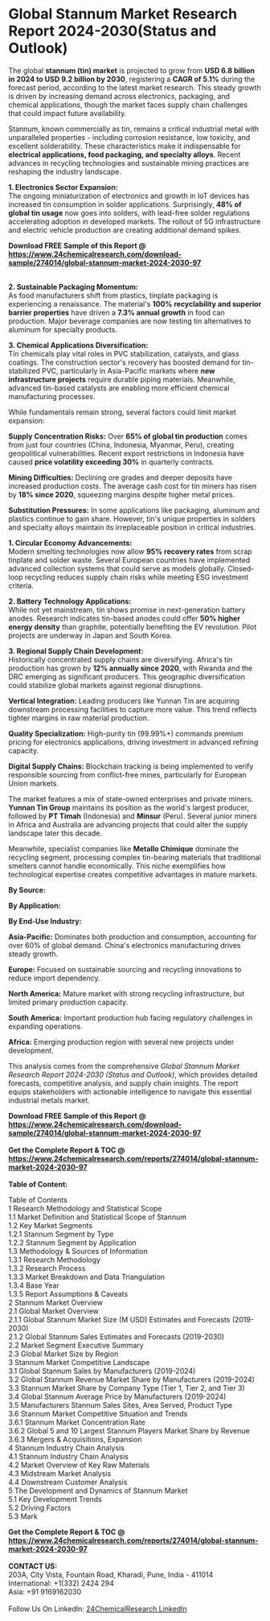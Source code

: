 <h1>Global Stannum Market Research Report 2024-2030(Status and Outlook)</h1><p>The global <strong>stannum (tin) market</strong> is projected to grow from <strong>USD 6.8 billion in 2024 to USD 9.2 billion by 2030</strong>, registering a <strong>CAGR of 5.1%</strong> during the forecast period, according to the latest market research. This steady growth is driven by increasing demand across electronics, packaging, and chemical applications, though the market faces supply chain challenges that could impact future availability.</p><p>Stannum, known commercially as tin, remains a critical industrial metal with unparalleled properties - including corrosion resistance, low toxicity, and excellent solderability. These characteristics make it indispensable for <strong>electrical applications, food packaging, and specialty alloys</strong>. Recent advances in recycling technologies and sustainable mining practices are reshaping the industry landscape.</p><p><strong>1. Electronics Sector Expansion:</strong><br>
The ongoing miniaturization of electronics and growth in IoT devices has increased tin consumption in solder applications. Surprisingly, <strong>48% of global tin usage</strong> now goes into solders, with lead-free solder regulations accelerating adoption in developed markets. The rollout of 5G infrastructure and electric vehicle production are creating additional demand spikes.</p><div><b>Download FREE Sample of this Report @ 
            <a href="https://www.24chemicalresearch.com/download-sample/274014/global-stannum-market-2024-2030-97">
            https://www.24chemicalresearch.com/download-sample/274014/global-stannum-market-2024-2030-97</a></b></div><br><p><strong>2. Sustainable Packaging Momentum:</strong><br>
As food manufacturers shift from plastics, tinplate packaging is experiencing a renaissance. The material's <strong>100% recyclability and superior barrier properties</strong> have driven a <strong>7.3% annual growth</strong> in food can production. Major beverage companies are now testing tin alternatives to aluminum for specialty products.</p><p><strong>3. Chemical Applications Diversification:</strong><br>
Tin chemicals play vital roles in PVC stabilization, catalysts, and glass coatings. The construction sector's recovery has boosted demand for tin-stabilized PVC, particularly in Asia-Pacific markets where <strong>new infrastructure projects</strong> require durable piping materials. Meanwhile, advanced tin-based catalysts are enabling more efficient chemical manufacturing processes.</p><p>While fundamentals remain strong, several factors could limit market expansion:</p><p><strong>Supply Concentration Risks:</strong> Over <strong>65% of global tin production</strong> comes from just four countries (China, Indonesia, Myanmar, Peru), creating geopolitical vulnerabilities. Recent export restrictions in Indonesia have caused <strong>price volatility exceeding 30%</strong> in quarterly contracts.</p><p><strong>Mining Difficulties:</strong> Declining ore grades and deeper deposits have increased production costs. The average cash cost for tin miners has risen by <strong>18% since 2020</strong>, squeezing margins despite higher metal prices.</p><p><strong>Substitution Pressures:</strong> In some applications like packaging, aluminum and plastics continue to gain share. However, tin's unique properties in solders and specialty alloys maintain its irreplaceable position in critical industries.</p><p><strong>1. Circular Economy Advancements:</strong><br>
Modern smelting technologies now allow <strong>95% recovery rates</strong> from scrap tinplate and solder waste. Several European countries have implemented advanced collection systems that could serve as models globally. Closed-loop recycling reduces supply chain risks while meeting ESG investment criteria.</p><p><strong>2. Battery Technology Applications:</strong><br>
While not yet mainstream, tin shows promise in next-generation battery anodes. Research indicates tin-based anodes could offer <strong>50% higher energy density</strong> than graphite, potentially benefiting the EV revolution. Pilot projects are underway in Japan and South Korea.</p><p><strong>3. Regional Supply Chain Development:</strong><br>
Historically concentrated supply chains are diversifying. Africa's tin production has grown by <strong>12% annually since 2020</strong>, with Rwanda and the DRC emerging as significant producers. This geographic diversification could stabilize global markets against regional disruptions.</p><p><strong>Vertical Integration:</strong> Leading producers like Yunnan Tin are acquiring downstream processing facilities to capture more value. This trend reflects tighter margins in raw material production.</p><p><strong>Quality Specialization:</strong> High-purity tin (99.99%+) commands premium pricing for electronics applications, driving investment in advanced refining capacity.</p><p><strong>Digital Supply Chains:</strong> Blockchain tracking is being implemented to verify responsible sourcing from conflict-free mines, particularly for European Union markets.</p><p>The market features a mix of state-owned enterprises and private miners. <strong>Yunnan Tin Group</strong> maintains its position as the world's largest producer, followed by <strong>PT Timah</strong> (Indonesia) and <strong>Minsur</strong> (Peru). Several junior miners in Africa and Australia are advancing projects that could alter the supply landscape later this decade.</p><p>Meanwhile, specialist companies like <strong>Metallo Chimique</strong> dominate the recycling segment, processing complex tin-bearing materials that traditional smelters cannot handle economically. This niche exemplifies how technological expertise creates competitive advantages in mature markets.</p><p><strong>By Source:</strong></p><p><strong>By Application:</strong></p><p><strong>By End-Use Industry:</strong></p><p><strong>Asia-Pacific:</strong> Dominates both production and consumption, accounting for over 60% of global demand. China's electronics manufacturing drives steady growth.</p><p><strong>Europe:</strong> Focused on sustainable sourcing and recycling innovations to reduce import dependency.</p><p><strong>North America:</strong> Mature market with strong recycling infrastructure, but limited primary production capacity.</p><p><strong>South America:</strong> Important production hub facing regulatory challenges in expanding operations.</p><p><strong>Africa:</strong> Emerging production region with several new projects under development.</p><p>This analysis comes from the comprehensive <em>Global Stannum Market Research Report 2024-2030 (Status and Outlook)</em>, which provides detailed forecasts, competitive analysis, and supply chain insights. The report equips stakeholders with actionable intelligence to navigate this essential industrial metals market.</p><div><b>Download FREE Sample of this Report @ 
            <a href="https://www.24chemicalresearch.com/download-sample/274014/global-stannum-market-2024-2030-97">
            https://www.24chemicalresearch.com/download-sample/274014/global-stannum-market-2024-2030-97</a></b></div><br><div><b>Get the Complete Report & TOC @ 
            <a href="https://www.24chemicalresearch.com/reports/274014/global-stannum-market-2024-2030-97">
            https://www.24chemicalresearch.com/reports/274014/global-stannum-market-2024-2030-97</a></b></div><br>
            <b>Table of Content:</b><p>Table of Contents<br />
1 Research Methodology and Statistical Scope<br />
1.1 Market Definition and Statistical Scope of Stannum<br />
1.2 Key Market Segments<br />
1.2.1 Stannum Segment by Type<br />
1.2.2 Stannum Segment by Application<br />
1.3 Methodology & Sources of Information<br />
1.3.1 Research Methodology<br />
1.3.2 Research Process<br />
1.3.3 Market Breakdown and Data Triangulation<br />
1.3.4 Base Year<br />
1.3.5 Report Assumptions & Caveats<br />
2 Stannum Market Overview<br />
2.1 Global Market Overview<br />
2.1.1 Global Stannum Market Size (M USD) Estimates and Forecasts (2019-2030)<br />
2.1.2 Global Stannum Sales Estimates and Forecasts (2019-2030)<br />
2.2 Market Segment Executive Summary<br />
2.3 Global Market Size by Region<br />
3 Stannum Market Competitive Landscape<br />
3.1 Global Stannum Sales by Manufacturers (2019-2024)<br />
3.2 Global Stannum Revenue Market Share by Manufacturers (2019-2024)<br />
3.3 Stannum Market Share by Company Type (Tier 1, Tier 2, and Tier 3)<br />
3.4 Global Stannum Average Price by Manufacturers (2019-2024)<br />
3.5 Manufacturers Stannum Sales Sites, Area Served, Product Type<br />
3.6 Stannum Market Competitive Situation and Trends<br />
3.6.1 Stannum Market Concentration Rate<br />
3.6.2 Global 5 and 10 Largest Stannum Players Market Share by Revenue<br />
3.6.3 Mergers & Acquisitions, Expansion<br />
4 Stannum Industry Chain Analysis<br />
4.1 Stannum Industry Chain Analysis<br />
4.2 Market Overview of Key Raw Materials<br />
4.3 Midstream Market Analysis<br />
4.4 Downstream Customer Analysis<br />
5 The Development and Dynamics of Stannum Market <br />
5.1 Key Development Trends<br />
5.2 Driving Factors<br />
5.3 Mark</p><div><b>Get the Complete Report & TOC @ 
            <a href="https://www.24chemicalresearch.com/reports/274014/global-stannum-market-2024-2030-97">
            https://www.24chemicalresearch.com/reports/274014/global-stannum-market-2024-2030-97</a></b></div><br><b>CONTACT US:</b><br>
            203A, City Vista, Fountain Road, Kharadi, Pune, India - 411014<br>
            International: +1(332) 2424 294<br>
            Asia: +91 9169162030 <br><br>
            Follow Us On LinkedIn: <a href="https://www.linkedin.com/company/24chemicalresearch/">24ChemicalResearch LinkedIn</a>